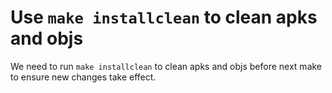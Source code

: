 
# Use `make installclean` to clean apks and objs

We need to run `make installclean` to clean apks and objs before next make to ensure new changes take effect.